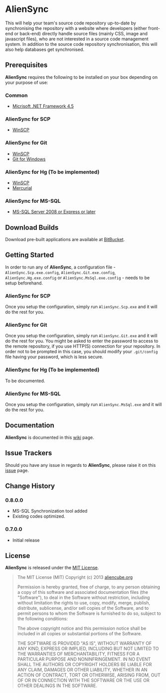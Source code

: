 # AlienSync #

This will help your team's source code repository up-to-date by synchronising the repository with a website where developers (either front-end or back-end) directly handle source files (mainly CSS, image and javascript files), who are not interested in a source code management system. In addition to the source code repository synchronisation, this will also help databases get synchronised.


## Prerequisites ##

**AlienSync** requires the following to be installed on your box depending on your purpose of use:

### Common ###

- [Micrisoft .NET Framework 4.5](http://www.microsoft.com/en-us/download/details.aspx?id=30653)

### AlienSync for SCP ###

- [WinSCP](http://winscp.net/eng/download.php)

### AlienSync for Git

- [WinSCP](http://winscp.net/eng/download.php)
- [Git for Windows](https://code.google.com/p/msysgit/downloads/list?q=full+installer+official+git)

### AlienSync for Hg (To be implemented) ###

- [WinSCP](http://winscp.net/eng/download.php)
- [Mercurial](http://mercurial.selenic.com/downloads)

### AlienSync for MS-SQL ###

- [MS-SQL Server 2008 or Express or later](http://www.microsoft.com/en-us/sqlserver/get-sql-server/try-it.aspx)


## Download Builds ##

Download pre-built applications are available at [BitBucket](https://bitbucket.org/aliencube/aliensync/downloads).


## Getting Started ##

In order to run any of **AlienSync**, a configuration file - `AlienSync.Scp.exe.config`, `AlienSync.Git.exe.config`, `AlienSync.Hg.exe.config` or `AlienSync.MsSql.exe.config` - needs to be setup beforehand.


### AlienSync for SCP ###

Once you setup the configuration, simply run `AlienSync.Scp.exe` and it will do the rest for you.


### AlienSync for Git ###

Once you setup the configuration, simply run `AlienSync.Git.exe` and it will do the rest for you. You might be asked to enter the password to access to the remote repository, if you use HTTP(S) connection for your repository. In order not to be prompted in this case, you should modify your `.git/config` file having your password, which is less secure.


### AlienSync for Hg (To be implemented) ###

To be documented.


### AlienSync for MS-SQL ###

Once you setup the configuration, simply run `AlienSync.MsSql.exe` and it will do the rest for you.


## Documentation ##

**AlienSync** is documented in this [wiki](https://github.com/aliencube/AlienSync/wiki) page.


## Issue Trackers ##

Should you have any issue in regards to **AlienSync**, please raise it on this [issue](https://github.com/aliencube/AlienSync/issues) page.


## Change History ##

### 0.8.0.0 ###

- MS-SQL Synchronization tool added
- Existing codes optimized.

### 0.7.0.0 ###

- Initial release


## License ##

**AlienSync** is released under the [MIT License](http://opensource.org/licenses/MIT).

> The MIT License (MIT)
> Copyright (c) 2013 [aliencube.org](http://aliencube.org)
> 
> Permission is hereby granted, free of charge, to any person obtaining a copy of this software and associated documentation files (the "Software"), to deal in the Software without restriction, including without limitation the rights to use, copy, modify, merge, publish, distribute, sublicense, and/or sell copies of the Software, and to permit persons to whom the Software is furnished to do so, subject to the following conditions:
> 
> The above copyright notice and this permission notice shall be included in all copies or substantial portions of the Software.
> 
> THE SOFTWARE IS PROVIDED "AS IS", WITHOUT WARRANTY OF ANY KIND, EXPRESS OR IMPLIED, INCLUDING BUT NOT LIMITED TO THE WARRANTIES OF MERCHANTABILITY, FITNESS FOR A PARTICULAR PURPOSE AND NONINFRINGEMENT. IN NO EVENT SHALL THE AUTHORS OR COPYRIGHT HOLDERS BE LIABLE FOR ANY CLAIM, DAMAGES OR OTHER LIABILITY, WHETHER IN AN ACTION OF CONTRACT, TORT OR OTHERWISE, ARISING FROM, OUT OF OR IN CONNECTION WITH THE SOFTWARE OR THE USE OR OTHER DEALINGS IN THE SOFTWARE.

